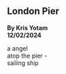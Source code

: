 ## London Pier  
**By Kris Yotam**    
**12/02/2024**      
  
a angel  
atop the pier -  
sailing ship
